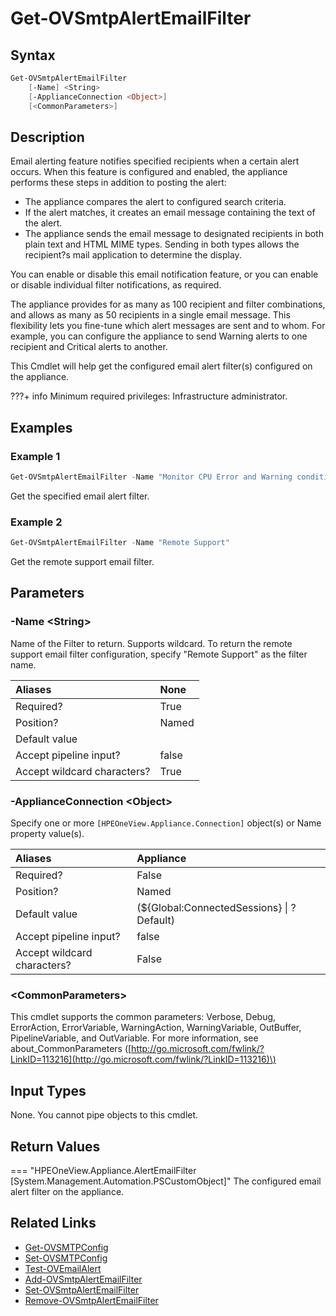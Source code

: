 ﻿---
description: Retrieve SMTP email alert filter(s) configured on the appliance.
---

# Get-OVSmtpAlertEmailFilter

## Syntax

```powershell
Get-OVSmtpAlertEmailFilter
    [-Name] <String>
    [-ApplianceConnection <Object>]
    [<CommonParameters>]
```

## Description

Email alerting feature notifies specified recipients when a certain alert occurs.  When this feature is configured and enabled, the appliance performs these steps in addition to posting the alert:

* The appliance compares the alert to configured search criteria.
* If the alert matches, it creates an email message containing the text of the alert.
* The appliance sends the email message to designated recipients in both plain text and HTML MIME types. Sending in both types allows the recipient?s mail application to determine the display.

You can enable or disable this email notification feature, or you can enable or disable individual filter notifications, as required.

The appliance provides for as many as 100 recipient and filter combinations, and allows as many as 50 recipients in a single email message. This flexibility lets you fine-tune which alert messages are sent and to whom. For example, you can configure the appliance to send Warning alerts to one recipient and Critical alerts to another.

This Cmdlet will help get the configured email alert filter(s) configured on the appliance.

???+ info
    Minimum required privileges: Infrastructure administrator.

## Examples

###  Example 1 

```powershell
Get-OVSmtpAlertEmailFilter -Name "Monitor CPU Error and Warning conditions"
```

Get the specified email alert filter.

###  Example 2 

```powershell
Get-OVSmtpAlertEmailFilter -Name "Remote Support"
```

Get the remote support email filter.

## Parameters

### -Name &lt;String&gt;

Name of the Filter to return.  Supports wildcard.  To return the remote support email filter configuration, specify "Remote Support" as the filter name.

| Aliases | None |
| :--- | :--- |
| Required? | True |
| Position? | Named |
| Default value |  |
| Accept pipeline input? | false |
| Accept wildcard characters? | True |

### -ApplianceConnection &lt;Object&gt;

Specify one or more `[HPEOneView.Appliance.Connection]` object(s) or Name property value(s).

| Aliases | Appliance |
| :--- | :--- |
| Required? | False |
| Position? | Named |
| Default value | (${Global:ConnectedSessions} &vert; ? Default) |
| Accept pipeline input? | false |
| Accept wildcard characters? | False |

### &lt;CommonParameters&gt;

This cmdlet supports the common parameters: Verbose, Debug, ErrorAction, ErrorVariable, WarningAction, WarningVariable, OutBuffer, PipelineVariable, and OutVariable. For more information, see about\_CommonParameters \([http://go.microsoft.com/fwlink/?LinkID=113216](http://go.microsoft.com/fwlink/?LinkID=113216)\)

## Input Types

None.  You cannot pipe objects to this cmdlet.


## Return Values

=== "HPEOneView.Appliance.AlertEmailFilter [System.Management.Automation.PSCustomObject]"
    The configured email alert filter on the appliance.
    
    

## Related Links

* [Get-OVSMTPConfig](get-ovsmtpconfig.md)
* [Set-OVSMTPConfig](set-ovsmtpconfig.md)
* [Test-OVEmailAlert](test-ovemailalert.md)
* [Add-OVSmtpAlertEmailFilter](add-ovsmtpalertemailfilter.md)
* [Set-OVSmtpAlertEmailFilter](set-ovsmtpalertemailfilter.md)
* [Remove-OVSmtpAlertEmailFilter](remove-ovsmtpalertemailfilter.md)
